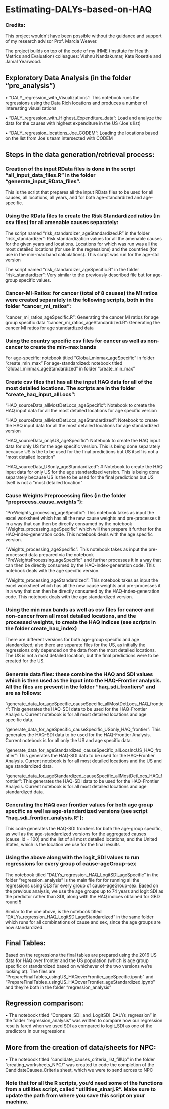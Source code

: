 # Estimating-DALYs-based-on-HAQ

### Credits: 
This project wouldn't have been possible without the guidance and support of my research advisor Prof. Marcia Weaver.

The project builds on top of the code of my IHME (Institute for Health Metrics and Evaluation) colleagues: Vishnu Nandakumar, Kate  Rosettie and Jamal Yearwood. 

## Exploratory Data Analysis (in the folder “pre_analysis”)

•	 “DALY_regression_with_Visualizations”: This notebook runs the regressions using the Data Rich locations and produces a number of interesting visualizations

•	“DALY_regression_with_Highest_Expenditure_data”: Load and analyze the data for the causes with highest expenditure in the US (Joe's list)

•	“DALY_regression_locations_Joe_CODEM”: Loading the locations based on the list from Joe's team intersected with CODEM


## Steps in the data generation/retrieval process:

### Creation of the input RData files is done in the script “all_input_data_files.R” in the folder “generate_input_RData_files”.
This is the script that prepares all the input RData files to be used for all causes, all locations, all years, and for both age-standardized and age-specific.

### Using the RData files to create the Risk Standardized ratios (in csv files) for all amenable causes separately:

The script named “risk_standardizer_ageStandardized.R” in the folder “risk_standardizer”:
Risk standardization values for all the amenable causes for the given years and locations. Locations for which was run was all the most detailed locations (for use in the regressions) and the countries (for use in the min-max band calculations). This script was run for the age-std version

The script named “risk_standardizer_ageSpecific.R” in the folder “risk_standardizer”:
Very similar to the previously described file but for age-group specific values.

### Cancer-MI-Ratios: for cancer (total of 8 causes) the MI ratios were created separately in the following scripts, both in the folder “cancer_mi_ratios”:

“cancer_mi_ratios_ageSpecific.R”:  Generating the cancer MI ratios for age group specific
data
“cancer_mi_ratios_ageStandardized.R”: Generating the cancer MI ratios for age standardized data

### Using the country specific csv files for cancer as well as non-cancer to create the min-max bands
For age-specific: notebook titled “Global_minmax_ageSpecific” in folder “create_min_max”
For age-standardized: notebook titled “Global_minmax_ageStandardized” in folder “create_min_max”

### Create csv files that has all the input HAQ data for all of the most detailed locations. The scripts are in the folder “create_haq_input_allLocs”:

“HAQ_sourceData_allMostDetLocs_ageSpecific”: Notebook to create the HAQ input data for all the most detailed locations for age specific version

“HAQ_sourceData_allMostDetLocs_ageStandardized”: Notebook to create the HAQ input data for all the most detailed locations for age standardized version

“HAQ_sourceData_onlyUS_ageSpecific”: Notebook to create the HAQ input data for only US for the age specific version. This is being done separately because US is the to be used for the final predictions but US itself is not a "most detailed location"

“HAQ_sourceData_USonly_ageStandardized”: # Notebook to create the HAQ input data for only US for the age standardized version. This is being done separately because US is the to be used for the final predictions but US itself is not a "most detailed location"


### Cause Weights Preprocessing files (in the folder “preprocess_cause_weights”):

“PreWeights_processing_ageSpecific”: This notebook takes as input the excel worksheet which has all the new cause weights and pre-processes it in a way that can then be directly consumed by the notebook "Weights_processing_ageSpecific" which will then prepare it further for the HAQ-index-generation code. This notebook deals with the age specific version.

“Weights_processing_ageSpecific”: This notebook takes as input the pre-processed data prepared via the notebook "PreWeightsProcessing_ageSpecific" and further processes it in a way that can then be directly consumed by the HAQ-index-generation code. This notebook deals with the age specific version.

“Weights_processing_ageStandardized”: This notebook takes as input the excel worksheet which has all the new cause weights and pre-processes it in a way that can then be directly consumed by the HAQ-index-generation code. This notebook deals with the age standardized version.

### Using the min max bands as well as csv files for cancer and non-cancer from all most detailed locations, and the processed weights, to create the HAQ indices (see scripts in the folder create_haq_index)

There are different versions for both age-group specific and age standardized; also there are separate files for the US, as initially the regressions only depended on the data from the most detailed locations. The US is not a most detailed location, but the final predictions were to be created for the US.

### Generate data files: these combine the HAQ and SDI values which is then used as the input into the HAQ-Frontier analysis. All the files are present in the folder “haq_sdi_frontiers” and are as follows:

“generate_data_for_ageSpecific_causeSpecific_allMostDetLocs_HAQ_frontier”: This generates the HAQ-SDI data to be used for the HAQ-Frontier Analysis. Current notebook is for all most detailed locations and age specific data.

“generate_data_for_ageSpecific_causeSpecific_USonly_HAQ_frontier”: This generates the HAQ-SDI data to be used for the HAQ-Frontier Analysis. Current notebook is for all only the US and age specific data.

“generate_data_for_ageStandardized_causeSpecific_allLocsIncUS_HAQ_frontier”: This generates the HAQ-SDI data to be used for the HAQ-Frontier Analysis. Current notebook is for all most detailed locations and the US and age standardized data.

“generate_data_for_ageStandardized_causeSpecific_allMostDetLocs_HAQ_frontier”: This generates the HAQ-SDI data to be used for the HAQ-Frontier Analysis. Current notebook is for all most detailed locations and age standardized data.


### Generating the HAQ over frontier values for both age group specific as well as age-standardized versions (see script “haq_sdi_frontier_analysis.R”):
This code generates the HAQ-SDI frontiers for both the age-group specific, as well as the age-standardized versions for the aggregated causes (cause_id = 100) and the list of all most detailed locations, and the United States, which is the location we use for the final results


### Using the above along with the logit_SDI values to run regressions for every group of cause-ageGroup-sex

The notebook titled “DALYs_regression_HAQ_LogitSDI_ageSpecific” in the folder “regression_analysis” is the main file for for running all the regressions using OLS for every group of cause-ageGroup-sex. Based on the previous analysis, we use the age groups up to 74 years and logit SDI as the predictor rather than SDI, along with the HAQ indices obtained for GBD round 5

Similar to the one above, is the notebook titled “DALYs_regression_HAQ_LogitSDI_ageStandardized” in the same folder which runs for all combinations of cause and sex, since the age groups are now standardized.

## Final Tables:

Based on the regressions the final tables are prepared using the 2016 US data for HAQ over frontier and the US population (which is age group specific or standardized based on whichever of the two versions we’re looking at). The files are “PrepareFinalTables_usingUS_HAQoverFrontier_ageSpecific.ipynb" and “PrepareFinalTables_usingUS_HAQoverFrontier_ageStandardized.ipynb” and they’re both in the folder “regression_analysis”

## Regression comparison:

•	The notebook titled “Compare_SDI_and_LogitSDI_DALYs_regression” in the folder “regression_analysis” was written to compare how our regression results fared when we used SDI as compared to logit_SDI as one of the predictors in our regressions

## More from the creation of data/sheets for NPC:

•	The notebook titled “candidate_causes_criteria_list_fillUp” in the folder “creating_worksheets_NPC/” was created to code the completion of the CandidateCauses_Criteria sheet, which we were to send across to NPC

### Note that for all the R scripts, you’d need some of the functions from a utilities script, called “utilities_sinarj.R”. Make sure to update the path from where you save this script on your machine.
